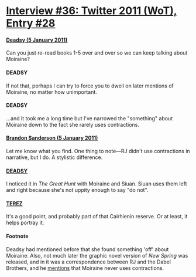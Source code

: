 # [Interview #36: Twitter 2011 (WoT), Entry #28](https://www.theoryland.com/intvmain.php?i=36#28)

#### [Deadsy (5 January 2011)](http://twitter.com/Janasedai/status/22557584548433920)

Can you just re-read books 1-5 over and over so we can keep talking about Moiraine?

#### DEADSY

If not that, perhaps I can try to force you to dwell on later mentions of Moiraine, no matter how unimportant.

#### DEADSY

...and it took me a long time but I've narrowed the "something" about Moiraine down to the fact she rarely uses contractions.

#### [Brandon Sanderson (5 January 2011)](http://twitter.com/BrandonSandrson/status/22724592099401728)

Let me know what you find. One thing to note—RJ didn't use contractions in narrative, but I do. A stylistic difference.

#### [DEADSY](http://twitter.com/Janasedai/status/22783404151939073)

I noticed it in
*The Great Hunt*
with Moiraine and Siuan. Siuan uses them left and right because she's not uppity enough to say "do not".

#### [TEREZ](http://twitter.com/Terez27/status/22800210128281601)

It's a good point, and probably part of that Cairhienin reserve. Or at least, it helps portray it.

#### Footnote

Deadsy had mentioned before that she found something 'off' about Moiraine. Also, not much later the graphic novel version of
*New Spring*
was released, and in it was a correspondence between RJ and the Dabel Brothers, and he
[mentions](http://www.theoryland.com/intvmain.php?i=252#6)
that Moiraine never uses contractions.

